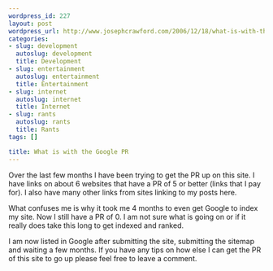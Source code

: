 ```yaml
--- 
wordpress_id: 227
layout: post
wordpress_url: http://www.josephcrawford.com/2006/12/18/what-is-with-the-google-pr/
categories: 
- slug: development
  autoslug: development
  title: Development
- slug: entertainment
  autoslug: entertainment
  title: Entertainment
- slug: internet
  autoslug: internet
  title: Internet
- slug: rants
  autoslug: rants
  title: Rants
tags: []

title: What is with the Google PR
---
```


Over the last few months I have been trying to get the PR up on this site.  I have links on about 6 websites that have a PR of 5 or better (links that I pay for).  I also have many other links from sites linking to my posts here.

What confuses me is why it took me 4 months to even get Google to index my site.  Now I still have a PR of 0.  I am not sure what is going on or if it really does take this long to get indexed and ranked.

I am now listed in Google after submitting the site, submitting the sitemap and waiting a few months.  If you have any tips on how else I can get the PR of this site to go up please feel free to leave a comment.
